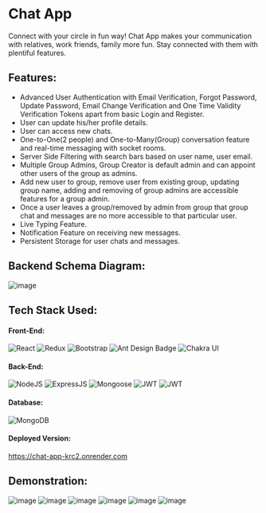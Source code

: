 # Chat App
  Connect with your circle in fun way!
  Chat App makes your communication with relatives, work friends, family more fun. Stay connected with them with plentiful features.
## Features:
 * Advanced User Authentication with Email Verification, Forgot Password, Update Password, Email Change Verification and One Time Validity Verification Tokens apart from basic Login and Register.
 * User can update his/her profile details.
 * User can access new chats.
 * One-to-One(2 people) and One-to-Many(Group) conversation feature and real-time messaging with socket rooms.
 * Server Side Filtering with search bars based on user name, user email.
 * Multiple Group Admins, Group Creator is default admin and can appoint other users of the group as admins.
 * Add new user to group, remove user from existing group, updating group name, adding and removing of group admins are accessible features for a group admin.
 * Once a user leaves a group/removed by admin from group that group chat and messages are no more accessible to that particular user.
 * Live Typing Feature.
 * Notification Feature on receiving new messages.
 * Persistent Storage for user chats and messages.
## Backend Schema Diagram:
![image](https://github.com/adityaganji889/Chat-App/assets/88584574/8ea6f707-2fbc-4188-9809-9664b3bf214a)


## Tech Stack Used:
#### Front-End:
<img alt="React" src="https://img.shields.io/badge/react-%2320232a.svg?style=for-the-badge&logo=react&logoColor=%2361DAFB"/> <img alt="Redux" src="https://img.shields.io/badge/Redux-593D88?style=for-the-badge&logo=redux&logoColor=white"/> <img alt="Bootstrap" src="https://img.shields.io/badge/bootstrap-%23563D7C.svg?style=for-the-badge&logo=bootstrap&logoColor=white"/> <img src="https://img.shields.io/badge/Ant%20Design-0170FE?logo=antdesign&logoColor=fff&style=for-the-badge" alt="Ant Design Badge"> <img alt="Chakra UI" src="https://img.shields.io/badge/Chakra--UI-319795?style=for-the-badge&logo=chakra-ui&logoColor=white"/>

#### Back-End:
<img alt="NodeJS" src="https://img.shields.io/badge/Node.js-43853D?style=for-the-badge&logo=node.js&logoColor=white"/> <img alt="ExpressJS" src="https://img.shields.io/badge/Express.js-000000?style=for-the-badge&logo=express&logoColor=white"/> <img alt="Mongoose" src ="https://img.shields.io/badge/Mongoose-orange?style=for-the-badge&logo=mongodb&logoColor=white"/> <img alt="JWT" src ="https://img.shields.io/badge/JWT-red?style=for-the-badge&logo=JSON+Web+Tokens&logoColor=white"/> <img alt="JWT" src="https://img.shields.io/badge/Socket.io-010101?&style=for-the-badge&logo=Socket.io&logoColor=white"/>

#### Database:
<img alt="MongoDB" src ="https://img.shields.io/badge/MongoDB-4EA94B?style=for-the-badge&logo=mongodb&logoColor=white"/>

#### Deployed Version:
https://chat-app-krc2.onrender.com


## Demonstration:
![image](https://github.com/adityaganji889/Chat-App/assets/88584574/8dd411e2-90c0-42d0-aaa8-f3e9fee35d0a)
![image](https://github.com/adityaganji889/Chat-App/assets/88584574/f210c452-fe96-4aa6-af68-a26994fcf75d)
![image](https://github.com/adityaganji889/Chat-App/assets/88584574/d1fcec0c-4dde-4be6-9271-a9e929b02de3)
![image](https://github.com/adityaganji889/Chat-App/assets/88584574/21db5314-325d-44e3-97eb-4f21038600fb)
![image](https://github.com/adityaganji889/Chat-App/assets/88584574/a37a9318-ad89-4823-b646-4bdbb10f08f9)
![image](https://github.com/adityaganji889/Chat-App/assets/88584574/09f63e05-14a3-4d7a-a05e-8e84274a5e92)








